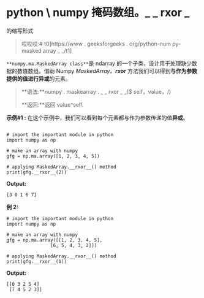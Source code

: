 # python \ numpy 掩码数组。_ _ rxor _

的缩写形式

> 哎哎哎:# t0]https://www . geeksforgeeks . org/python-num py-masked array _ _/t1]

`**numpy.ma.MaskedArray class**`是 ndarray 的一个子类，设计用于处理缺少数据的数值数组。借助 Numpy *MaskedArray。__rxor__* 方法我们可以得到**与作为参数提供的值进行异或**的元素。

> **语法:**numpy . maskearray . _ _ rxor _ _($ self，value，/)
> 
> **返回:**返回 value^self.

**示例#1 :**
在这个示例中，我们可以看到每个元素都与作为参数传递的值**异或**。

```

# import the important module in python 
import numpy as np 

# make an array with numpy 
gfg = np.ma.array([1, 2, 3, 4, 5]) 

# applying MaskedArray.__rxor__() method 
print(gfg.__rxor__(2)) 
```

**Output:**

```
[3 0 1 6 7]

```

**例 2:**

```
# import the important module in python 
import numpy as np 

# make an array with numpy 
gfg = np.ma.array([[1, 2, 3, 4, 5], 
                [6, 5, 4, 3, 2]]) 

# applying MaskedArray.__rxor__() method 
print(gfg.__rxor__(1)) 
```

**Output:**

```
[[0 3 2 5 4]
 [7 4 5 2 3]]

```